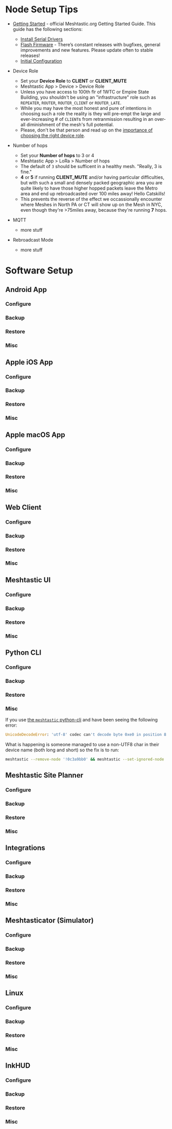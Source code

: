 # Node Setup Tips
- [Getting Started](https://meshtastic.org/docs/getting-started/) - official Meshtastic.org Getting Started Guide. This guide has the following sections:
  - [Install Serial Drivers](https://meshtastic.org/docs/getting-started/serial-drivers/)
  - [Flash Firmware](https://meshtastic.org/docs/getting-started/flashing-firmware/) - There’s constant releases with bugfixes, general improvements and new features. Please update often to stable releases!
  - [Initial Configuration](https://meshtastic.org/docs/getting-started/initial-config/)

- Device Role
  - Set your **Device Role** to **CLIENT** or **CLIENT_MUTE**
  - Meshtastic App > Device > Device Role
  - Unless you have access to 100th flr of 1WTC or Empire State Building, you shouldn't be using an "infrastructure" role such as `REPEATER`, `ROUTER`, `ROUTER_CLIENT` or `ROUTER_LATE`.
  - While you may have the most honest and pure of intentions in choosing such a role the reality is they will pre-empt the large and ever-increasing # of `CLIENT`s from retranmission resulting in an over-all diminishment of the mesh's full potential.
  - Please, don't be that person and read up on the [importance of choosing the right device role](https://meshtastic.org/blog/choosing-the-right-device-role/).

- Number of hops
  - Set your **Number of hops** to 3 or 4
  - Meshtastic App > LoRa > Number of hops
  - The default of `3` should be sufficent in a healthy mesh.  "Really, 3 is fine."
  - **4** or **5** if running **CLIENT_MUTE** and/or having particular difficulties, but with such a small and densely packed geographic area you are quite likely to have those higher hopped packets leave the Metro area and end up rebroadcasted over 100 miles away! Hello Catskills!
  - This prevents the reverse of the effect we occassionally encounter where Meshes in North PA or CT will show up on the Mesh in NYC, even though they're >75miles away, because they're running **7** hops.

- MQTT
  - more stuff
- Rebroadcast Mode
  - more stuff

# Software Setup

## Android App

### Configure
### Backup
### Restore
### Misc

## Apple iOS App

### Configure
### Backup
### Restore
### Misc

## Apple macOS App

### Configure
### Backup
### Restore
### Misc

## Web Client

### Configure
### Backup
### Restore
### Misc

## Meshtastic UI

### Configure
### Backup
### Restore
### Misc

## Python CLI

### Configure
### Backup
### Restore
### Misc
If you use [the `meshtastic` python-cli](https://meshtastic.org/docs/software/python/cli/) and have been seeing the following error:
```Python
UnicodeDecodeError: 'utf-8' codec can't decode byte 0xe0 in position 8: 'utf-8' codec can't decode byte 0xe0 in position 8: unexpected end of data in field: meshtastic.protobuf.User.long_name```
```
What is happening is someone managed to use a non-UTF8 char in their device name (both long and short) so the fix is to run:
```bash
meshtastic --remove-node '!0c3a9bb0' && meshtastic --set-ignored-node '!0c3a9bb0'
```

## Meshtastic Site Planner

### Configure
### Backup
### Restore
### Misc

## Integrations

### Configure
### Backup
### Restore
### Misc

## Meshtasticator (Simulator)

### Configure
### Backup
### Restore
### Misc

## Linux

### Configure
### Backup
### Restore
### Misc

## InkHUD

### Configure
### Backup
### Restore
### Misc
